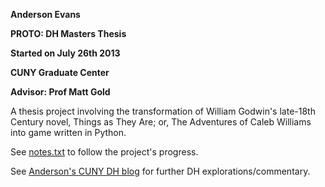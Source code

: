 
<p><b>Anderson Evans</b></p>
<p><b>PROTO: DH Masters Thesis</b></p>
<p><b>Started on July 26th 2013</b></p>
<p><b>CUNY Graduate Center</b></p>
<p><b>Advisor: Prof Matt Gold</b></p>


<p>A thesis project involving the transformation of William Godwin's late-18th Century novel, Things as They Are; or, The Adventures of Caleb Williams into game written in Python.</p>

<p>See <a href="https://raw.github.com/EliCash82/proto/master/notes.txt">notes.txt</a> to follow the project's progress.</p>

<p>See <a href="http://andersondh2.commons.gc.cuny.edu/">Anderson's CUNY DH blog</a> for further DH explorations/commentary.